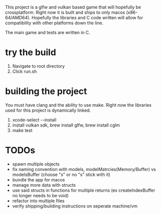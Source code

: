 This project is a glfw and vulkan based game that will hopefully be crossplatform.
Right now it is built and ships to only macos (x86-64/AMD64). 
Hopefully the libraries and C code written will allow for compatibility with other platforms down the line.

The main game and tests are written in C. 

# try the build
1. Navigate to root directory
2. Click run.sh


# building the project
You must have clang and the ability to use make. Right now the libraries used for this project is dynamically linked.

1. xcode-select --install
2. install vulkan sdk, brew install glfw, brew install cglm
3. make test

# TODOs
- spawn multiple objects
- fix naming convention with models, modelMatrcies(Memory/Buffer) vs modelsBuffer (choose "s" or no "s" stick with it)
- bundle the app for macos
- manage more data with structs
- use said structs in functions for multiple returns (ex createIndexBuffer no longer needs to be void)
- refactor into multiple files
- verify shipping/building instructions on seperate machine/vm

